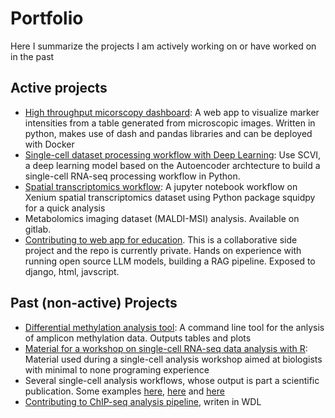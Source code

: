 # Portfolio
Here I summarize the projects I am actively working on or have worked on in the past

## Active projects
* [High throughput micorscopy dashboard](https://github.com/chuvalab/dashboard): A web app to visualize marker intensities from a table generated from microscopic images. Written in python, makes use of dash and pandas libraries and can be deployed with Docker
* [Single-cell dataset processing workflow with Deep Learning](https://github.com/chuvalab/pgclc_scvi): Use SCVI, a deep learning model based on the Autoencoder archtecture to build a single-cell RNA-seq processing workflow in Python. 
* [Spatial transcriptomics workflow](https://github.com/chuvalab/spatial_transcriptomics_exploring/): A jupyter notebook workflow on Xenium spatial transcriptomics dataset using Python package squidpy for a quick analysis
* Metabolomics imaging dataset (MALDI-MSI) analysis. Available on gitlab.
* [Contributing to web app for education](https://github.com/KnowledgePuzzle). This is a collaborative side project and the repo is currently private. Hands on experience with running open source LLM models, building a RAG pipeline. Exposed to django, html, javscript.



## Past (non-active) Projects
* [Differential methylation analysis tool](https://github.com/johnmous/methylation): A command line tool for the anlysis of amplicon methylation data. Outputs tables and plots
* [Material for a workshop on single-cell RNA-seq data analysis with R](https://github.com/chuvalab/sc_analysis_workshop): Material used during a single-cell analysis workshop aimed at biologists with minimal to none programing experience
* Several single-cell analysis workflows, whose output is part a scientific publication. Some examples [here](https://github.com/chuvalab/embryo_gonads), [here](https://github.com/chuvalab/fibrosis) and [here](https://github.com/johnmous/single_cell-embryo_gonads)
* [Contributing to ChIP-seq analysis pipeline](https://github.com/biowdl/ChIP-seq), writen in WDL
